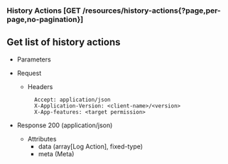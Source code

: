 ### History Actions [GET /resources/history-actions{?page,per-page,no-pagination}]

## **Get list of history actions**

+ Parameters
    <!-- include(../pagination_parameters.md) -->

+ Request
    + Headers
    
            Accept: application/json
            X-Application-Version: <client-name>/<version>
            X-App-features: <target permission>

+ Response 200 (application/json)
    + Attributes
        + data (array[Log Action], fixed-type)
        + meta (Meta)

<!-- include(../error_responses.md) -->
